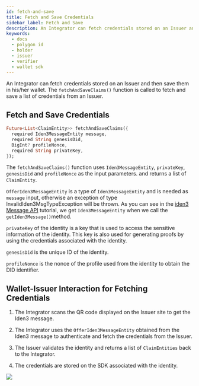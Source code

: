 ```yaml
---
id: fetch-and-save
title: Fetch and Save Credentials
sidebar_label: Fetch and Save
description: An Integrator can fetch credentials stored on an Issuer and then save them in his/her wallet.
keywords:
  - docs
  - polygon id
  - holder
  - issuer
  - verifier
  - wallet sdk
---
```


An Integrator can fetch credentials stored on an Issuer and then save them in his/her wallet. The `fetchAndSaveClaims()` function is called to fetch and save a list of credentials from an Issuer.

## Fetch and Save Credentials

```dart
Future<List<ClaimEntity>> fetchAndSaveClaims({
  required Iden3MessageEntity message,
  required String genesisDid,
  BigInt? profileNonce,
  required String privateKey,
});
```

The `fetchAndSaveClaims()` function uses `Iden3MessageEntity`, `privateKey`, `genesisDid` and `profileNonce` as the input parameters. and returns a list of `ClaimEntity`.

`OfferIden3MessageEntity` is a type of `Iden3MessageEntity` and is needed as `message` input, otherwise an exception of type InvalidIden3MsgTypeException will be thrown. As you can see in the [iden3 Message API](/docs/wallet/wallet-sdk/polygonid-sdk/iden3comm/api/get-iden3-msg.md) tutorial, we get `Iden3MessageEntity` when we call the `getIden3Message()`method.

`privateKey` of the identity is a key that is used to access the sensitive information of the identity. This key is also used for generating proofs by using the credentials associated with the identity.

`genesisDid` is the unique ID of the identity.

`profileNonce` is the nonce of the profile used from the identity to obtain the DID identifier.

## Wallet-Issuer Interaction for Fetching Credentials

1. The Integrator scans the QR code displayed on the Issuer site to get the Iden3 message.

2. The Integrator uses the `OfferIden3MessageEntity` obtained from the Iden3 message to authenticate and fetch the credentials from the Issuer.

3. The Issuer validates the identity and returns a list of `ClaimEntities` back to the Integrator.

4. The credentials are stored on the SDK associated with the identity.

![](/img/credential-wallet.png)

